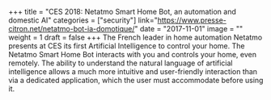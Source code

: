 +++
title = "CES 2018: Netatmo Smart Home Bot, an automation and domestic AI"
categories = ["security"]
link="https://www.presse-citron.net/netatmo-bot-ia-domotique/"
date = "2017-11-01"
image = ""
weight = 1
draft = false
+++
The French leader in home automation Netatmo presents at CES its first Artificial Intelligence to control your home. The Netatmo Smart Home Bot interacts with you and controls your home, even remotely. The ability to understand the natural language of artificial intelligence allows a much more intuitive and user-friendly interaction than via a dedicated application, which the user must accommodate before using it.
<!--stackedit_data:
eyJoaXN0b3J5IjpbMTU3NDY1NjM5MF19
-->